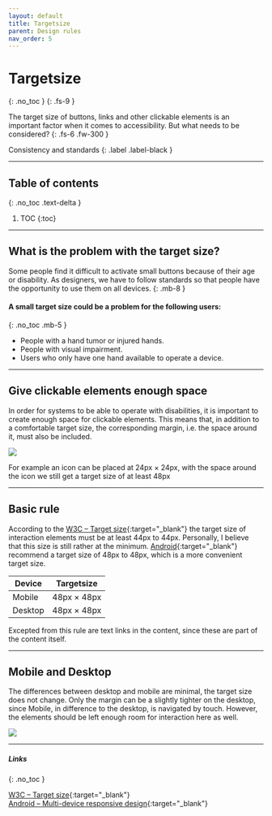 ```yaml
---
layout: default
title: Targetsize
parent: Design rules
nav_order: 5
---
```


# Targetsize
{: .no_toc }
{: .fs-9 }

The target size of buttons, links and other clickable elements is an important factor when it comes to accessibility. But what needs to be considered?
{: .fs-6 .fw-300 }

Consistency and standards
{: .label .label-black }

---

## Table of contents
{: .no_toc .text-delta }

1. TOC
{:toc}


---

## What is the problem with the target size?
Some people find it difficult to activate small buttons because of their age or disability. As designers, we have to follow standards so that people have the opportunity to use them on all devices.
{: .mb-8 }

#### A small target size could be a problem for the following users:
{: .no_toc .mb-5 }

- People with a hand tumor or injured hands.
- People with visual impairment.
- Users who only have one hand available to operate a device.


---

## Give clickable elements enough space
In order for systems to be able to operate with disabilities, it is important to create enough space for clickable elements. This means that, in addition to a comfortable target size, the corresponding margin, i.e. the space around it, must also be included.

![](//placehold.it/800x200)

For example an icon can be placed at 24px × 24px, with the space around the icon we still get a target size of at least 48px

---

## Basic rule
According to the [W3C – Target size](https://www.w3.org/WAI/WCAG21/Understanding/target-size "W3C – Target Size"){:target="_blank"} the target size of interaction elements must be at least 44px to 44px. Personally, I believe that this size is still rather at the minimum. [Android](https://developers.google.com/web/fundamentals/accessibility/accessible-styles#multi-device_responsive_design "Android"){:target="_blank"} recommend a target size of 48px to 48px, which is a more convenient target size.

| Device  | Targetsize  |
|---------|-------------|
| Mobile  | 48px × 48px   |
| Desktop | 48px × 48px   |

Excepted from this rule are text links in the content, since these are part of the content itself.


---

## Mobile and Desktop
The differences between desktop and mobile are minimal, the target size does not change. Only the margin can be a slightly tighter on the desktop, since Mobile, in difference to the desktop, is navigated by touch. However, the elements should be left enough room for interaction here as well.

![](//placehold.it/800x200)


---

##### Links
{: .no_toc }

[W3C – Target size](https://www.w3.org/WAI/WCAG21/Understanding/target-size "W3C – Target Size"){:target="_blank"} <br>
[Android – Multi-device responsive design](https://developers.google.com/web/fundamentals/accessibility/accessible-styles#multi-device_responsive_design "Android – Multi-device responsive design"){:target="_blank"}
